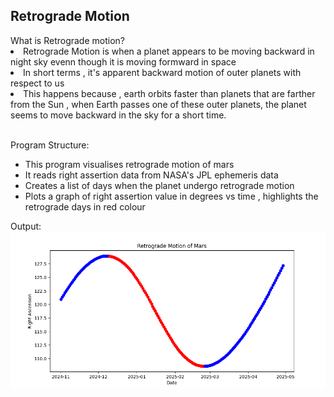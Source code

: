 <h2>Retrograde Motion</h2>
What is Retrograde motion?<br>
<li>Retrograde Motion is when a planet appears to be moving backward in night sky evenn though it is moving formward in space
 <li>In short terms , it's apparent backward motion of outer planets with respect to us
<li>This happens because , earth orbits faster than planets that are farther from the Sun , when Earth passes one of these outer planets, the planet seems to move backward in the sky for a short time.<br><br>

Program Structure:
- This program visualises retrograde motion of mars
- It reads right assertion data from NASA's JPL ephemeris data
- Creates a list of days when the planet undergo retrograde motion
- Plots a graph of right assertion value in degrees vs time , highlights the retrograde days in red colour

Output:
![alt text](output.png)